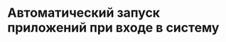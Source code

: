 # Автоматический запуск приложений при входе в систему

<!--@include: @/.parts/warns/constructing.md-->
